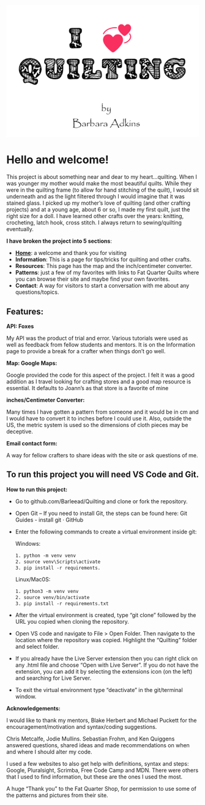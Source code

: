 ![alt text](img/Quilting.png)

# Hello and welcome!

This project is about something near and dear to my heart…quilting. When I was younger my mother would make the most beautiful quilts. While they were in the quilting frame (to allow for hand stitching of the quilt), I would sit underneath and as the light filtered through I would imagine that it was stained glass. I picked up my mother’s love of quilting (and other crafting projects) and at a young age, about 6 or so, I made my first quilt, just the right size for a doll. I have learned other crafts over the years: knitting, crocheting, latch hook, cross stitch. I always return to sewing/quilting eventually.

**I have broken the project into 5 sections**:

- **[Home](home.html)**: a welcome and thank you for visiting
- **Information**: This is a page for tips/tricks for quilting and other crafts.
- **Resources**: This page has the map and the inch/centimeter converter.
- **Patterns**: just a few of my favorites with links to Fat Quarter Quilts where you can browse their site and maybe find your own favorites.
- **Contact**: A way for visitors to start a conversation with me about any questions/topics.

## Features:

**API: Foxes**

My API was the product of trial and error. Various tutorials were used as well as feedback from fellow students and mentors. It is on the Information page to provide a break for a crafter when things don’t go well.

**Map: Google Maps:**

Google provided the code for this aspect of the project. I felt it was a good addition as I travel looking for crafting stores and a good map resource is essential. It defaults to Joann’s as that store is a favorite of mine

**inches/Centimeter Converter:**

Many times I have gotten a pattern from someone and it would be in cm and I would have to convert it to inches before I could use it. Also, outside the US, the metric system is used so the dimensions of cloth pieces may be deceptive.

**Email contact form:**

A way for fellow crafters to share ideas with the site or ask questions of me.

## To run this project you will need VS Code and Git.

**How to run this project:**

- Go to github.com/Barleead/Quilting and clone or fork the repository.

- Open Git – If you need to install Git, the steps can be found here: Git Guides - install git · GitHub

- Enter the following commands to create a virtual environment inside git:

  Windows:

      1. python -m venv venv
      2. source venv\Scripts\activate
      3. pip install -r requirements.

  Linux/Mac0S:

      1. python3 -m venv venv
      2. source venv/bin/activate
      3. pip install -r requirements.txt

- After the virtual environment is created, type “git clone” followed by the URL you copied when cloning the repository.

- Open VS code and navigate to File > Open Folder. Then navigate to the location where the repository was copied. Highlight the “Quilting” folder and select folder.
- If you already have the Live Server extension then you can right click on any .html file and choose “Open with Live Server”. If you do not have the extension, you can add it by selecting the extensions icon (on the left) and searching for Live Server.

- To exit the virtual environment type “deactivate” in the git/terminal window.

**Acknowledgements:**

I would like to thank my mentors, Blake Herbert and Michael Puckett for the encouragement/motivation and syntax/coding suggestions.

Chris Metcalfe, Jodie Mullins. Sebastian Frohm, and Ken Quiggens answered questions, shared ideas and made recommendations on when and where I should alter my code.

I used a few websites to also get help with definitions, syntax and steps: Google, Pluralsight, Scrimba, Free Code Camp and MDN. There were others that I used to find information, but these are the ones I used the most.

A huge “Thank you” to the Fat Quarter Shop, for permission to use some of the patterns and pictures from their site.
